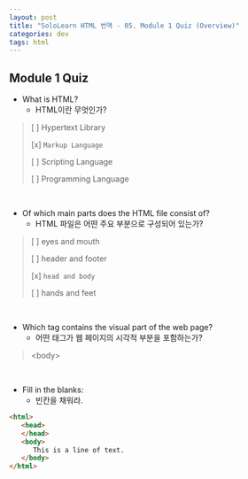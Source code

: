 ```yaml
---
layout: post
title: "SoloLearn HTML 번역 - 05. Module 1 Quiz (Overview)"
categories: dev
tags: html
---
```


## Module 1 Quiz

- What is HTML?
  - HTML이란 무엇인가?

> [ ] Hypertext Library
>
> [x] `Markup Language`
>
> [ ] Scripting Language
>
> [ ] Programming Language

<br>

- Of which main parts does the HTML file consist of?
  - HTML 파일은 어떤 주요 부분으로 구성되어 있는가?

> [ ] eyes and mouth
>
> [ ] header and footer
>
> [x] `head and body`
>
> [ ] hands and feet

<br>

- Which tag contains the visual part of the web page?
  - 어떤 태그가 웹 페이지의 시각적 부분을 포함하는가?

> \<body>

<br>

- Fill in the blanks:
  - 빈칸을 채워라.

```html
<html>
   <head>
   </head>
   <body>
      This is a line of text.
   </body>
</html>
```

<br>
